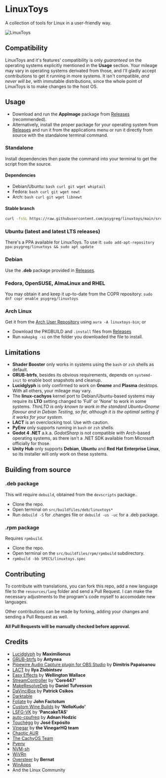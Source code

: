 # LinuxToys
A collection of tools for Linux in a user-friendly way.

![LinuxToys](https://github.com/psygreg/linuxtoys/blob/8836d345c41cf867e0d26aeb6cb88baf78835e5a/src/scrnshot.png)

## Compatibility

LinuxToys and it's features' compatibility is only *guaranteed* on the operating systems explicitly mentioned in the **Usage** section. Your mileage may vary in operating systems derivated from those, and I'll gladly accept contributions to get it running in more systems. It isn't compatible, *and never will be*, with immutable distributions, since the whole point of LinuxToys is to make changes to the host OS. 

## Usage
- Download and run the **AppImage** package from [Releases](https://github.com/psygreg/linuxtoys/releases) (recommended).
- Alternatively, install the proper package for your operating system from [Releases](https://github.com/psygreg/linuxtoys/releases) and run it from the applications menu or run it directly from source with the standalone terminal command.

### Standalone
Install dependencies then paste the command into your terminal to get the script from the source.

#### Dependencies
- Debian/Ubuntu: `bash curl git wget whiptail`
- Fedora: `bash curl git wget newt`
- Arch: `bash curl git wget libnewt`

#### Stable branch
```bash
curl -fsSL https://raw.githubusercontent.com/psygreg/linuxtoys/main/src/linuxtoys.sh | bash
```

### Ubuntu (latest and latest LTS releases)
There's a PPA available for LinuxToys. To use it:
`sudo add-apt-repository ppa:psygreg/linuxtoys &&
sudo apt update`

### Debian
Use the **.deb** package provided in [Releases](https://github.com/psygreg/linuxtoys/releases).

### Fedora, OpenSUSE, AlmaLinux and RHEL
You may obtain it and keep it up-to-date from the COPR repository: `sudo dnf copr enable psygreg/linuxtoys`

### Arch Linux
Get it from the [Arch User Repository](https://aur.archlinux.org/packages/linuxtoys-bin) using `aura -A linuxtoys-bin`; or

- Download the PKGBUILD and `.install` files from [Releases](https://github.com/psygreg/linuxtoys/releases)
- Run `makepkg -si` on the folder you downloaded the file to install.

## Limitations
- **Shader Booster** only works in systems using the `bash` or `zsh` shells as default. 
- **GRUB-btrfs**, besides its obvious requirements, depends on `systemd-init` to enable boot snapshots and cleanup.
- **Lucidglyph** is only confirmed to work on **Gnome** and **Plasma** desktops. With all others, your mileage may vary.
- The **linux-cachyos** kernel port to Debian/Ubuntu-based systems may require its **LTO** setting changed to 'Full' or 'None' to work in some systems. *ThinLTO is only known to work in the standard Ubuntu-Gnome flavour and in Debian Testing, so far, although it is the optimal setting if it works for your system.*
- **LACT** is an overclocking tool. Use with caution.
- **PyEnv** only supports running in `bash` or `zsh` shells.
- **Godot 4 .NET** a.k.a. *GodotSharp* is not compatible with Arch-based operating systems, as there isn't a .NET SDK available from Microsoft officially for those.
- **Unity Hub** only supports **Debian**, **Ubuntu** and **Red Hat Enterprise Linux**, so its installer will only work on these systems.

## Building from source
### .deb package
This will require `debuild`, obtained from the `devscripts` package..

- Clone the repo.
- Open terminal on `src/buildfiles/deb/linuxtoys*`
- Run `debuild -S` for .changes file or `debuild -us -uc` for a .deb package.

### .rpm package
Requires `rpmbuild`.

- Clone the repo.
- Open terminal on the `src/buildfiles/rpm/rpmbuild` subdirectory.
- `rpmbuild -bb SPECS/linuxtoys.spec`

## Contributing

To contribute with translations, you can fork this repo, add a new language file to the `resources/lang` folder and send a Pull Request. I can make the necessary adjustments to the program's code myself to accomodate new languages.

Other contributions can be made by forking, adding your changes and sending a Pull Request as well.

**All Pull Requests will be manually checked before approval.**

## Credits

- [Lucidglyph](https://github.com/maximilionus/lucidglyph/tree/v0.11.0) by **Maximilionus**
- [GRUB-btrfs](https://github.com/Antynea/grub-btrfs) by **Antynea**
- [Pipewire Audio Capture plugin for OBS Studio](https://github.com/dimtpap/obs-pipewire-audio-capture) by **Dimitris Papaioanou**
- [LACT](https://github.com/ilya-zlobintsev/LACT) by **Ilya Zlobintsev**
- [Easy Effects](https://github.com/wwmm/easyeffects) by **Wellington Wallace**
- [StreamController](https://github.com/StreamController/StreamController) by **'Core447'**
- [MakeResolveDeb](https://www.danieltufvesson.com/makeresolvedeb) by **Daniel Tufvesson**
- [DaVinciBox](https://github.com/zelikos/davincibox) by **Patrick Csikos**
- [Darktable](https://www.darktable.org)
- [Foliate](https://johnfactotum.github.io/foliate) by **John Factotum**
- [Custom Wine Builds](https://github.com/NelloKudo/WineBuilder) by **'NelloKudo'**
- [LSFG-VK](https://github.com/PancakeTAS/lsfg-vk) by **'PancakeTAS'**
- [auto-cpufreq](https://github.com/AdnanHodzic/auto-cpufreq) by **Adnan Hodzic**
- [Touchégg](https://github.com/JoseExposito/touchegg) by **José Expósito**
- [Vinegar](https://vinegarhq.org/Home/index.html) by **the VinegarHQ team**
- [Chaotic AUR](https://aur.chaotic.cx/)
- [The CachyOS Team](https://github.com/CachyOS/linux-cachyos)
- [Pyenv](https://github.com/pyenv)
- [NVM-sh](https://github.com/nvm-sh)
- [WiVRn](https://github.com/WiVRn)
- [Oversteer](https://github.com/berarma/oversteer) by **Bernat**
- [WinApps](https://github.com/winapps-org/winapps)
- And the Linux Community
